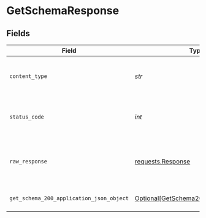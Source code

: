 # GetSchemaResponse


## Fields

| Field                                                                                           | Type                                                                                            | Required                                                                                        | Description                                                                                     |
| ----------------------------------------------------------------------------------------------- | ----------------------------------------------------------------------------------------------- | ----------------------------------------------------------------------------------------------- | ----------------------------------------------------------------------------------------------- |
| `content_type`                                                                                  | *str*                                                                                           | :heavy_check_mark:                                                                              | HTTP response content type for this operation                                                   |
| `status_code`                                                                                   | *int*                                                                                           | :heavy_check_mark:                                                                              | HTTP response status code for this operation                                                    |
| `raw_response`                                                                                  | [requests.Response](https://requests.readthedocs.io/en/latest/api/#requests.Response)           | :heavy_minus_sign:                                                                              | Raw HTTP response; suitable for custom response parsing                                         |
| `get_schema_200_application_json_object`                                                        | [Optional[GetSchema200ApplicationJSON]](../../models/operations/getschema200applicationjson.md) | :heavy_minus_sign:                                                                              | Successfully fetched schema                                                                     |